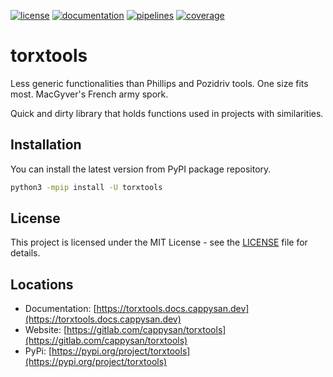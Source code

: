 [![license](https://img.shields.io/badge/license-MIT-brightgreen)](https://spdx.org/licenses/MIT.html)
[![documentation](https://img.shields.io/badge/documentation-html-informational)](https://torxtools.docs.cappysan.dev)
[![pipelines](https://gitlab.com/cappysan/torxtools/badges/master/pipeline.svg)](https://gitlab.com/cappysan/torxtools/pipelines)
[![coverage](https://gitlab.com/cappysan/torxtools/badges/master/coverage.svg)](https://torxtools.docs.cappysan.dev/coverage/index.html)

# torxtools

Less generic functionalities than Phillips and Pozidriv tools. One size fits most. MacGyver's French army spork.

Quick and dirty library that holds functions used in projects with similarities.

## Installation

You can install the latest version from PyPI package repository.

~~~bash
python3 -mpip install -U torxtools
~~~


## License

This project is licensed under the MIT License - see the [LICENSE](LICENSE) file for details.


## Locations

  * Documentation: [https://torxtools.docs.cappysan.dev](https://torxtools.docs.cappysan.dev)
  * Website: [https://gitlab.com/cappysan/torxtools](https://gitlab.com/cappysan/torxtools)
  * PyPi: [https://pypi.org/project/torxtools](https://pypi.org/project/torxtools)
